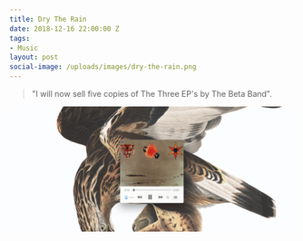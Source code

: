 ```yaml
---
title: Dry The Rain
date: 2018-12-16 22:00:00 Z
tags:
- Music
layout: post
social-image: /uploads/images/dry-the-rain.png
---
```


> "I will now sell five copies of The Three EP's by The Beta Band".

!["If there's something inside that you want to say, say it out loud it will be OK"](/static/images/three-eps.png)